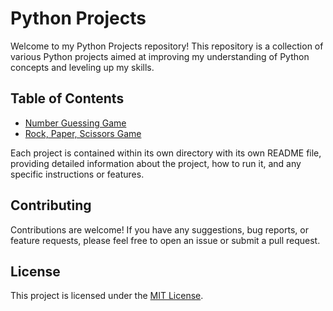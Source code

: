 # Python Projects

Welcome to my Python Projects repository! This repository is a collection of various Python projects aimed at improving my understanding of Python concepts and leveling up my skills.

## Table of Contents

- [Number Guessing Game](./number_guessing_game/README.md)
- [Rock, Paper, Scissors Game](./rock_paper_scissors/README.md)

Each project is contained within its own directory with its own README file, providing detailed information about the project, how to run it, and any specific instructions or features.

## Contributing

Contributions are welcome! If you have any suggestions, bug reports, or feature requests, please feel free to open an issue or submit a pull request.

## License

This project is licensed under the [MIT License](LICENSE).
